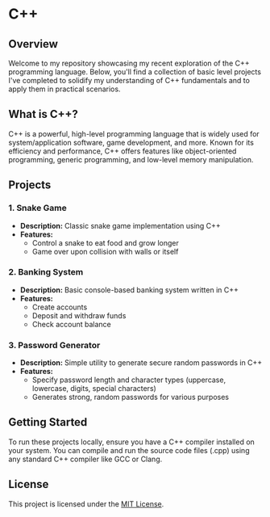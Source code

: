 # C++ 

## Overview
Welcome to my repository showcasing my recent exploration of the C++ programming language. Below, you'll find a collection of basic level projects I've completed to solidify my understanding of C++ fundamentals and to apply them in practical scenarios.

## What is C++?
C++ is a powerful, high-level programming language that is widely used for system/application software, game development, and more. Known for its efficiency and performance, C++ offers features like object-oriented programming, generic programming, and low-level memory manipulation.

## Projects
### 1. Snake Game
- **Description:** Classic snake game implementation using C++
- **Features:**
  - Control a snake to eat food and grow longer
  - Game over upon collision with walls or itself

### 2. Banking System
- **Description:** Basic console-based banking system written in C++
- **Features:**
  - Create accounts
  - Deposit and withdraw funds
  - Check account balance

### 3. Password Generator
- **Description:** Simple utility to generate secure random passwords in C++
- **Features:**
  - Specify password length and character types (uppercase, lowercase, digits, special characters)
  - Generates strong, random passwords for various purposes

## Getting Started
To run these projects locally, ensure you have a C++ compiler installed on your system. You can compile and run the source code files (.cpp) using any standard C++ compiler like GCC or Clang.


## License
This project is licensed under the [MIT License](LICENSE).

